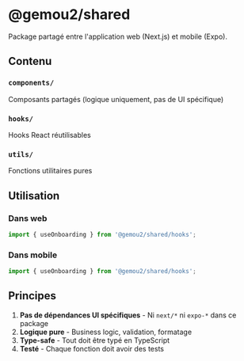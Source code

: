 # @gemou2/shared

Package partagé entre l'application web (Next.js) et mobile (Expo).

## Contenu

### `components/`
Composants partagés (logique uniquement, pas de UI spécifique)

### `hooks/`
Hooks React réutilisables

### `utils/`
Fonctions utilitaires pures

## Utilisation

### Dans web
```typescript
import { useOnboarding } from '@gemou2/shared/hooks';
```

### Dans mobile
```typescript
import { useOnboarding } from '@gemou2/shared/hooks';
```

## Principes

1. **Pas de dépendances UI spécifiques** - Ni `next/*` ni `expo-*` dans ce package
2. **Logique pure** - Business logic, validation, formatage
3. **Type-safe** - Tout doit être typé en TypeScript
4. **Testé** - Chaque fonction doit avoir des tests

